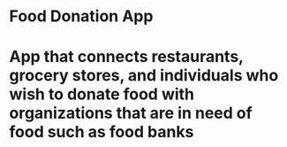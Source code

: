# Food Donation App

# App that connects restaurants, grocery stores, and individuals who wish to donate food with organizations that are in need of food such as food banks
